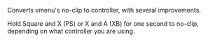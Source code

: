 Converts vmenu's no-clip to controller, with several improvements.

Hold Square and X (PS) or X and A (XB) for one second to no-clip, depending on what controller you are using.
